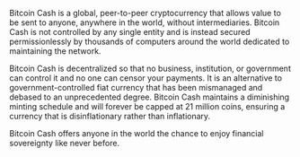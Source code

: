 
Bitcoin Cash is a global, peer-to-peer cryptocurrency that allows value to be sent to anyone, anywhere in the world, without intermediaries. Bitcoin Cash is not controlled by any single entity and is instead secured permissionlessly by thousands of computers around the world dedicated to maintaining the network. 

Bitcoin Cash is decentralized so that no business, institution, or government can control it and no one can censor your payments. It is an alternative to government-controlled fiat currency that has been mismanaged and debased to an unprecedented degree. Bitcoin Cash maintains a diminishing minting schedule and will forever be capped at 21 million coins, ensuring a currency that is disinflationary rather than inflationary.

Bitcoin Cash offers anyone in the world the chance to enjoy financial sovereignty like never before.